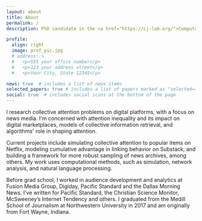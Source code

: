 ```yaml
---
layout: about
title: About
permalink: /
description: PhD candidate in the <a href="https://cj-lab.org/">Computational Journalism Lab</a> at Northwestern University

profile:
  align: right
  image: prof_pic.jpg
  # address: >
  #   <p>555 your office number</p>
  #   <p>123 your address street</p>
  #   <p>Your City, State 12345</p>

news: true  # includes a list of news items
selected_papers: true # includes a list of papers marked as "selected={true}"
social: true  # includes social icons at the bottom of the page
---
```


I research collective attention problems on digital platforms, with a focus on news media. I'm concerned with attention inequality and its impact on digital marketplaces, models of collective information retrieval, and algorithms' role in shaping attention.

Current projects include simulating collective attention to popular items on Netflix, modeling cumulative advantage in linking behavior on Substack, and building a framework for more robust sampling of news archives, among others. My work uses computational methods, such as simulation, network analysis, and natural language processing.

Before grad school, I worked in audience development and analytics at Fusion Media Group, Digiday, Pacific Standard and the Dallas Morning News. I’ve written for Pacific Standard, the Christian Science Monitor, McSweeney’s Internet Tendency and others. I graduated from the Medill School of Journalism at Northwestern University in 2017 and am originally from Fort Wayne, Indiana.
